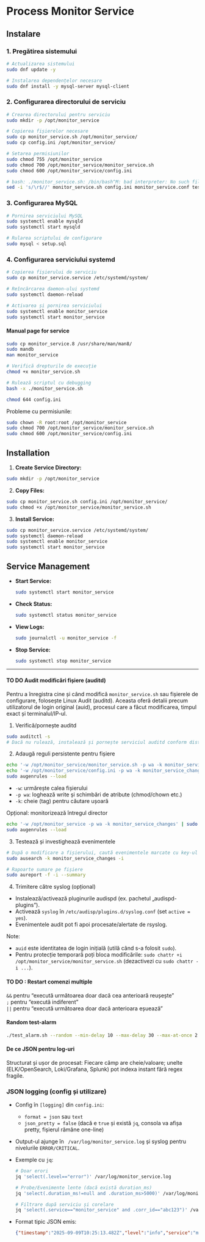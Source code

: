 # Process Monitor Service

## Instalare

### 1. Pregătirea sistemului

```bash
# Actualizarea sistemului
sudo dnf update -y

# Instalarea dependențelor necesare
sudo dnf install -y mysql-server mysql-client
```

### 2. Configurarea directorului de serviciu

```bash
# Crearea directorului pentru serviciu
sudo mkdir -p /opt/monitor_service

# Copierea fișierelor necesare
sudo cp monitor_service.sh /opt/monitor_service/
sudo cp config.ini /opt/monitor_service/

# Setarea permisiunilor
sudo chmod 755 /opt/monitor_service
sudo chmod 700 /opt/monitor_service/monitor_service.sh
sudo chmod 600 /opt/monitor_service/config.ini

# bash: ./monitor_service.sh: /bin/bash^M: bad interpreter: No such file or directory
sed -i 's/\r$//' monitor_service.sh config.ini monitor_service.conf test_alarm.sh
```

### 3. Configurarea MySQL

```bash
# Pornirea serviciului MySQL
sudo systemctl enable mysqld
sudo systemctl start mysqld

# Rularea scriptului de configurare
sudo mysql < setup.sql
```

### 4. Configurarea serviciului systemd

```bash
# Copierea fișierului de serviciu
sudo cp monitor_service.service /etc/systemd/system/

# Reîncărcarea daemon-ului systemd
sudo systemctl daemon-reload

# Activarea și pornirea serviciului
sudo systemctl enable monitor_service
sudo systemctl start monitor_service
```
#### Manual page for service
```bash
sudo cp monitor_service.8 /usr/share/man/man8/
sudo mandb
man monitor_service
```

```bash
# Verifică drepturile de execuție
chmod +x monitor_service.sh

# Rulează scriptul cu debugging
bash -x ./monitor_service.sh
```

```bash
chmod 644 config.ini
```

Probleme cu permisiunile:
   ```bash
   sudo chown -R root:root /opt/monitor_service
   sudo chmod 700 /opt/monitor_service/monitor_service.sh
   sudo chmod 600 /opt/monitor_service/config.ini
   ```

## Installation

1. **Create Service Directory:**
```bash
sudo mkdir -p /opt/monitor_service
```

2. **Copy Files:**
```bash
sudo cp monitor_service.sh config.ini /opt/monitor_service/
sudo chmod +x /opt/monitor_service/monitor_service.sh
```

3. **Install Service:**
```bash
sudo cp monitor_service.service /etc/systemd/system/
sudo systemctl daemon-reload
sudo systemctl enable monitor_service
sudo systemctl start monitor_service
```

## Service Management

- **Start Service:**
  ```bash
  sudo systemctl start monitor_service
  ```

- **Check Status:**
  ```bash
  sudo systemctl status monitor_service
  ```

- **View Logs:**
  ```bash
  sudo journalctl -u monitor_service -f
  ```

- **Stop Service:**
  ```bash
  sudo systemctl stop monitor_service
  ```
<hr>  

#### TO DO Audit modificări fișiere (auditd)

Pentru a înregistra cine și când modifică `monitor_service.sh` sau fișierele de configurare, folosește Linux Audit (auditd). Aceasta oferă detalii precum utilizatorul de login original (auid), procesul care a făcut modificarea, timpul exact și terminalul/IP-ul.

1) Verifică/pornește auditd
```bash
sudo auditctl -s
# Dacă nu rulează, instalează și pornește serviciul auditd conform distribuției tale
```

2) Adaugă reguli persistente pentru fișiere
```bash
echo '-w /opt/monitor_service/monitor_service.sh -p wa -k monitor_service_changes' | sudo tee /etc/audit/rules.d/monitor_service.rules
echo '-w /opt/monitor_service/config.ini -p wa -k monitor_service_changes' | sudo tee -a /etc/audit/rules.d/monitor_service.rules
sudo augenrules --load
```
- `-w`: urmărește calea fișierului
- `-p wa`: loghează write și schimbări de atribute (chmod/chown etc.)
- `-k`: cheie (tag) pentru căutare ușoară

Opțional: monitorizează întregul director
```bash
echo '-w /opt/monitor_service -p wa -k monitor_service_changes' | sudo tee /etc/audit/rules.d/monitor_service.rules
sudo augenrules --load
```

3) Testează și investighează evenimentele
```bash
# După o modificare a fișierului, caută evenimentele marcate cu key-ul setat
sudo ausearch -k monitor_service_changes -i

# Rapoarte sumare pe fișiere
sudo aureport -f -i --summary
```

4) Trimitere către syslog (opțional)
- Instalează/activează pluginurile audispd (ex. pachetul „audispd-plugins”).
- Activează `syslog` în `/etc/audisp/plugins.d/syslog.conf` (set `active = yes`).
- Evenimentele audit pot fi apoi procesate/alertate de rsyslog.

Note:
- `auid` este identitatea de login inițială (utilă când s-a folosit `sudo`).
- Pentru protecție temporară poți bloca modificările: `sudo chattr +i /opt/monitor_service/monitor_service.sh` (dezactivezi cu `sudo chattr -i ...`).

#### TO DO : Restart comenzi multiple
`&&` pentru “execută următoarea doar dacă cea anterioară reușește”  
`;` pentru “execută indiferent”  
`||` pentru “execută următoarea doar dacă anterioara eșuează”

#### Random test-alarm

```bash
./test_alarm.sh --random --min-delay 10 --max-delay 30 --max-at-once 2 &
```

#### De ce JSON pentru log-uri
Structurat și ușor de procesat: Fiecare câmp are cheie/valoare; unelte (ELK/OpenSearch, Loki/Grafana, Splunk) pot indexa instant fără regex fragile.
 
### JSON logging (config și utilizare)

- Config în `[logging]` din `config.ini`:
  - `format = json` sau `text`
  - `json_pretty = false` (dacă e `true` și există `jq`, consola va afișa pretty, fișierul rămâne one-line)

- Output-ul ajunge în ` /var/log/monitor_service.log` și syslog pentru nivelurile `ERROR/CRITICAL`.

- Exemple cu `jq`:
  ```bash
  # Doar erori
  jq 'select(.level=="error")' /var/log/monitor_service.log

  # Probe/Evenimente lente (dacă există duration_ms)
  jq 'select(.duration_ms!=null and .duration_ms>5000)' /var/log/monitor_service.log

  # Filtrare după serviciu și corelare
  jq 'select(.service=="monitor_service" and .corr_id=="abc123")' /var/log/monitor_service.log
  ```

- Format tipic JSON emis:
  ```json
  {"timestamp":"2025-09-09T10:25:13.482Z","level":"info","service":"monitor_service","host":"srv-01","pid":1234,"message":"Probe completed"}
  ```